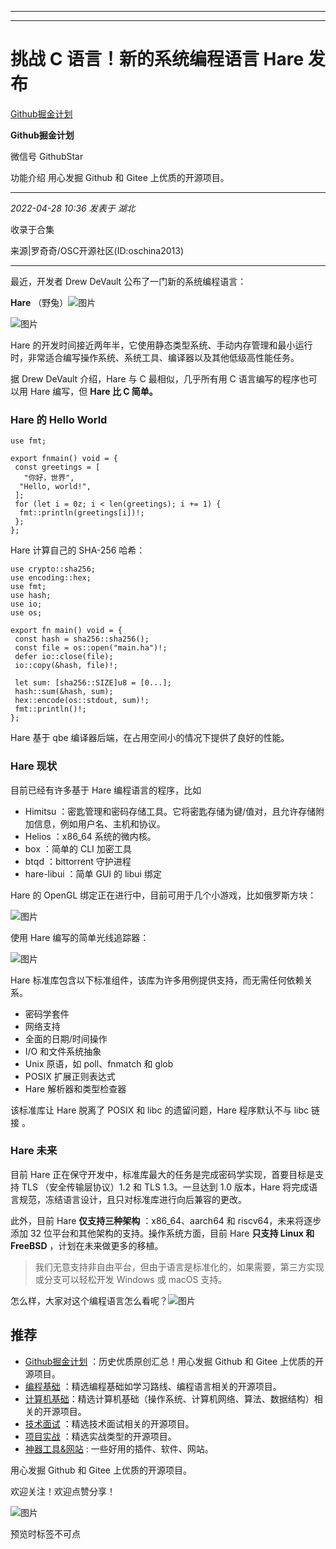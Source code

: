 ----------------------------------------
----------------------------------------
#  挑战 C 语言！新的系统编程语言 Hare 发布

[ Github掘金计划 ](javascript:void\(0\);)

**Github掘金计划** ![]()

微信号 GithubStar

功能介绍 用心发掘 Github 和 Gitee 上优质的开源项目。

____

_2022-04-28 10:36_ _发表于 湖北_

收录于合集

来源|罗奇奇/OSC开源社区(ID:oschina2013)  

  

* * *

  

最近，开发者 Drew DeVault 公布了一门新的系统编程语言：  

 **Hare**
（野兔）![图片](https://mmbiz.qpic.cn/mmbiz_png/J0g14CUwaZfspoHbiboItNRticyeEDC5CBgAmvFUaySib8ZI25aZichLrTSVPMHWDrCoDCSOtT5arI4cDgOnBOzPkQ/640?wx_fmt=png&wxfrom=5&wx_lazy=1&wx_co=1)

![图片](https://mmbiz.qpic.cn/mmbiz_jpg/xq9PqibkVAzrOicX4fASQxDbYXISB0NgfWpGj0CFJZYdRS9ickZichELmEzyqE9EHRGcHKAVGNqJaqB9aia07WsqJmA/640?wx_fmt=jpeg&wxfrom=5&wx_lazy=1&wx_co=1)

Hare 的开发时间接近两年半，它使用静态类型系统、手动内存管理和最小运行时，非常适合编写操作系统、系统工具、编译器以及其他低级高性能任务。

据 Drew DeVault 介绍，Hare 与 C 最相似，几乎所有用 C 语言编写的程序也可以用 Hare 编写，但 **Hare 比 C 简单。**

###  Hare 的 Hello World

    
    
    use fmt;  
      
    export fnmain() void = {  
     const greetings = [  
       "你好，世界",  
      "Hello, world!",  
     ];  
     for (let i = 0z; i < len(greetings); i += 1) {  
      fmt::println(greetings[i])!;  
     };  
    };  
    

Hare 计算自己的 SHA-256 哈希：

    
    
    use crypto::sha256;  
    use encoding::hex;  
    use fmt;  
    use hash;  
    use io;  
    use os;  
      
    export fn main() void = {  
     const hash = sha256::sha256();  
     const file = os::open("main.ha")!;  
     defer io::close(file);  
     io::copy(&hash, file)!;  
      
     let sum: [sha256::SIZE]u8 = [0...];  
     hash::sum(&hash, sum);  
     hex::encode(os::stdout, sum)!;  
     fmt::println()!;  
    };  
    

Hare 基于 qbe 编译器后端，在占用空间小的情况下提供了良好的性能。

### Hare 现状

目前已经有许多基于 Hare 编程语言的程序，比如

  * Himitsu ：密匙管理和密码存储工具。它将密匙存储为键/值对，且允许存储附加信息，例如用户名、主机和协议。
  * Helios ：x86_64 系统的微内核。
  * box ：简单的 CLI 加密工具
  * btqd ：bittorrent 守护进程
  * hare-libui ：简单 GUI 的 libui 绑定

Hare 的 OpenGL 绑定正在进行中，目前可用于几个小游戏，比如俄罗斯方块：

![图片](https://mmbiz.qpic.cn/mmbiz_png/dkwuWwLoRKicN1nfjF6nRA5pfWmzmWngt0OS9PDT3A1OqgVic8icedtQOJXwUFqhN6lXFksJZdicYWuKzpYl3M4qqw/640?wx_fmt=png)

使用 Hare 编写的简单光线追踪器：

![图片](https://mmbiz.qpic.cn/mmbiz_png/dkwuWwLoRKicN1nfjF6nRA5pfWmzmWngtrSfnVrDhRju10RcbusyoE2c4x2IhRo2mkEmKFw5WlFENBZNcBP7uXQ/640?wx_fmt=png)

Hare 标准库包含以下标准组件，该库为许多用例提供支持，而无需任何依赖关系。

  * 密码学套件
  * 网络支持
  * 全面的日期/时间操作
  * I/O 和文件系统抽象
  * Unix 原语，如 poll、fnmatch 和 glob
  * POSIX 扩展正则表达式
  * Hare 解析器和类型检查器

该标准库让 Hare 脱离了 POSIX 和 libc 的遗留问题，Hare 程序默认不与 libc 链接 。

### Hare 未来

目前 Hare 正在保守开发中，标准库最大的任务是完成密码学实现，首要目标是支持 TLS （安全传输层协议）1.2 和 TLS 1.3。一旦达到 1.0
版本，Hare 将完成语言规范，冻结语言设计，且只对标准库进行向后兼容的更改。

此外，目前 Hare **仅支持三种架构** ：x86_64、aarch64 和 riscv64，未来将逐步添加 32
位平台和其他架构的支持。操作系统方面，目前 Hare **只支持 Linux 和 FreeBSD** ，计划在未来做更多的移植。

> 我们无意支持非自由平台，但由于语言是标准化的，如果需要，第三方实现或分支可以轻松开发 Windows 或 macOS 支持。

怎么样，大家对这个编程语言怎么看呢？![图片](https://mmbiz.qpic.cn/mmbiz_png/J0g14CUwaZfspoHbiboItNRticyeEDC5CBI3AO491tHhib3jmA133JNYEua2zoibCmENL9icg3J9WInR2500Wwu9riaQ/640?wx_fmt=png)

## 推荐

  * [Github掘金计划](https://mp.weixin.qq.com/mp/appmsgalbum?__biz=MzIwNDgzMzI3Mg==&action=getalbum&album_id=1571213952619954180#wechat_redirect) ：历史优质原创汇总！用心发掘 Github 和 Gitee 上优质的开源项目。
  * [编程基础](https://mp.weixin.qq.com/mp/appmsgalbum?action=getalbum&album_id=1632585323454971905&__biz=MzIwNDgzMzI3Mg==#wechat_redirect) ：精选编程基础如学习路线、编程语言相关的开源项目。
  * [计算机基础](https://mp.weixin.qq.com/mp/appmsgalbum?action=getalbum&album_id=1635325633234780161&__biz=MzIwNDgzMzI3Mg==#wechat_redirect)：精选计算机基础（操作系统、计算机网络、算法、数据结构）相关的开源项目。
  * [技术面试](https://mp.weixin.qq.com/mp/appmsgalbum?action=getalbum&album_id=1632589980491366403&__biz=MzIwNDgzMzI3Mg==#wechat_redirect) ：精选技术面试相关的开源项目。
  * [项目实战](https://mp.weixin.qq.com/mp/appmsgalbum?action=getalbum&album_id=1632590550748938241&__biz=MzIwNDgzMzI3Mg==#wechat_redirect) ：精选实战类型的开源项目。
  * [神器工具&网站](https://mp.weixin.qq.com/mp/appmsgalbum?__biz=MzIwNDgzMzI3Mg==&action=getalbum&album_id=1692140336665378820#wechat_redirect) : 一些好用的插件、软件、网站。

  

用心发掘 Github 和 Gitee 上优质的开源项目。

欢迎关注！欢迎点赞分享！

  

![图片](https://mmbiz.qpic.cn/mmbiz_jpg/BcyAypujBVZqeicvzhcGl7FLyAw3Xsu2POdZOiaPnQXryMp8gyzkcKF4NGgOydQcCWhicNREhf8fQ1euq2lTzhrtA/640?wx_fmt=jpeg)

预览时标签不可点

